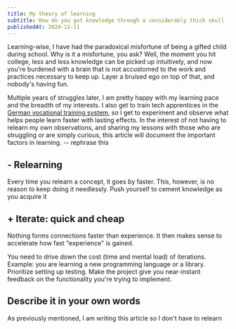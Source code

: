 ```yaml
---
title: My theory of learning
subtitle: How do you get knowledge through a considerably thick skull
publishedAt: 2024-12-11
---
```

Learning-wise, I have had the paradoxical misfortune of being a gifted child during school. Why is it a misfortune, you ask? Well, the moment you hit college, less and less knowledge can be picked up intuitively, and now you're burdened with a brain that is not accustomed to the work and practices necessary to keep up. Layer a bruised ego on top of that, and nobody's having fun.

Multiple years of struggles later, I am pretty happy with my learning pace and the breadth of my interests. I also get to train tech apprentices in the [German vocational training system](https://www.bmbf.de/EN/Education/Training/training_node.html), so I get to experiment and observe what helps people learn faster with lasting effects. In the interest of not having to relearn my own observations, and sharing my lessons with those who are struggling or are simply curious, this article will document the important factors in learning. -- rephrase this

## - Relearning
Every time you relearn a concept, it goes by faster. This, however, is no reason to keep doing it needlessly. Push yourself to cement knowledge as you acquire it
## + Iterate: quick and cheap
Nothing forms connections faster than experience. It then makes sense to accelerate how fast "experience" is gained.

You need to drive down the cost (time and mental load) of iterations. Example: you are learning a new programming language or a library. Prioritize setting up testing. Make the project give you near-instant feedback on the functionality you're trying to implement.
## Describe it in your own words
As previously mentioned, I am writing this article so I don't have to relearn
